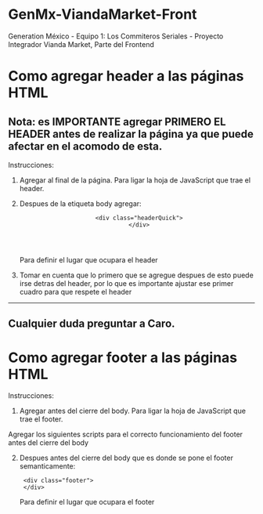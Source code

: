# GenMx-ViandaMarket-Front
Generation México - Equipo 1: Los Commiteros Seriales - Proyecto Integrador Vianda Market, Parte del Frontend


# Como agregar header a las páginas HTML
## Nota: es IMPORTANTE agregar PRIMERO EL HEADER antes de realizar la página ya que puede afectar en el acomodo de esta.

Instrucciones:
1. Agregar <script src="./assets/js/header.js"></script> al final de la página. Para ligar la hoja de JavaScript que trae el header.
2. Despues de la etiqueta body agregar:
    <header>

        <div class="headerQuick">
        </div>
    </header>

    Para definir el lugar que ocupara el  header
3. Tomar en cuenta que lo primero que se agregue despues de esto puede irse detras del header, por lo que es importante ajustar
ese primer cuadro para que respete el header


---
## Cualquier duda preguntar a Caro.

# Como agregar footer a las páginas HTML
Instrucciones:
1. Agregar <script src="./assets/js/footer.js"></script> antes del cierre del body. Para ligar la hoja de JavaScript que trae el footer.

Agregar los siguientes scripts para el correcto funcionamiento del footer antes del cierre del body
        <script src="https://code.jquery.com/jquery-3.2.1.slim.min.js"
        integrity="sha384-KJ3o2DKtIkvYIK3UENzmM7KCkRr/rE9/Qpg6aAZGJwFDMVNA/GpGFF93hXpG5KkN"
        crossorigin="anonymous"></script>
        <script src="https://kit.fontawesome.com/eb496ab1a0.js" crossorigin="anonymous"></script>
        <script src="https://cdn.jsdelivr.net/npm/bootstrap@5.2.3/dist/js/bootstrap.bundle.min.js"
        integrity="sha384-kenU1KFdBIe4zVF0s0G1M5b4hcpxyD9F7jL+jjXkk+Q2h455rYXK/7HAuoJl+0I4"
        crossorigin="anonymous"></script>
        <script src="https://cdn.jsdelivr.net/npm/bootstrap@4.0.0/dist/js/bootstrap.min.js"
        integrity="sha384-JZR6Spejh4U02d8jOt6vLEHfe/JQGiRRSQQxSfFWpi1MquVdAyjUar5+76PVCmYl"
        crossorigin="anonymous"></script>


2. Despues antes del cierre del body que es donde se pone el footer semanticamente:
    <footer>

        <div class="footer">
        </div>
    </footer>

    Para definir el lugar que ocupara el  footer